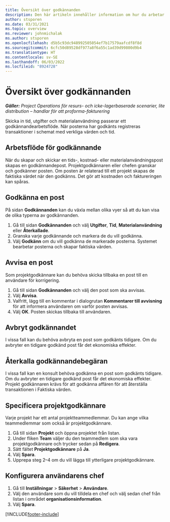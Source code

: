 ```yaml
---
title: Översikt över godkännanden
description: Den här artikeln innehåller information om hur du arbetar med godkännande i Project Operations.
author: stsporen
ms.date: 03/31/2021
ms.topic: overview
ms.reviewer: johnmichalak
ms.author: stsporen
ms.openlocfilehash: d5b5c93dc948992505054ef7b17579aafcdf8f8d
ms.sourcegitcommit: 6cfc50d89528df977a8f6a55c1ad39d99800d9b4
ms.translationtype: HT
ms.contentlocale: sv-SE
ms.lasthandoff: 06/03/2022
ms.locfileid: "8924728"
---
```

# <a name="approvals-overview"></a>Översikt över godkännanden

_**Gäller:** Project Operations för resurs- och icke-lagerbaserade scenarier, lite distribution – handlar för att proforma-fakturering_

Skicka in tid, utgifter och materialanvändning passerar ett godkännandearbetsflöde. När posterna har godkänts registreras transaktioner i schemat med verkliga värden och tid.

## <a name="approvals-workflow"></a>Arbetsflöde för godkännande
När du skapar och skickar en tids-, kostnad- eller materialanvändningspost skapas en godkännandepost. Projektgodkännaren eller chefen granskar och godkänner posten. Om posten är relaterad till ett projekt skapas de faktiska värdet när den godkänns. Det gör att kostnaden och faktureringen kan spåras.

## <a name="approve-an-entry"></a>Godkänna en post
På sidan **Godkännanden** kan du växla mellan olika vyer så att du kan visa de olika typerna av godkännanden.
  
1. Gå till sidan **Godkännanden** och välj **Utgifter**, **Tid**, **Materialanvändning** eller **Återkallade**.
2. Granska varje godkännande och markera de du vill godkänna.
3. Välj **Godkänn** om du vill godkänna de markerade posterna.
Systemet bearbetar posterna och skapar faktiska värden.

## <a name="reject-an-entry"></a>Avvisa en post
Som projektgodkännare kan du behöva skicka tillbaka en post till en användare för korrigering.
  
1. Gå till sidan **Godkännanden** och välj den post som ska avvisas. 
2. Välj **Avvisa**.
3. Valfritt, lägg till en kommentar i dialogrutan **Kommentarer till avvisning** för att informera användaren om varför posten avvisas.
4. Välj **OK**. Posten skickas tillbaka till användaren.
  
## <a name="cancel-approval"></a>Avbryt godkännandet
I vissa fall kan du behöva avbryta en post som godkänts tidigare. Om du avbryter en tidigare godkänd post får det ekonomiska effekter. 

## <a name="approving-recall-requests"></a>Återkalla godkännandebegäran
I vissa fall kan en konsult behöva godkänna en post som godkänts tidigare. Om du avbryter en tidigare godkänd post får det ekonomiska effekter. Projekt godkännaren krävs för att godkänna affären för att återställa transaktionen i Faktiska värden.

## <a name="specify-project-approvers"></a>Specificera projektgodkännare
Varje projekt har ett antal projektteammedlemmar. Du kan ange vilka teammedlemmar som också är projektgodkännare.

1. Gå till sidan **Projekt** och öppna projektet från listan.
2. Under fliken **Team** väljer du den teammedlem som ska vara projektgodkännare och trycker sedan på **Redigera**.
3. Sätt fältet **Projektgodkännare** på **Ja**.
4. Välj **Spara**.
5. Upprepa steg 2–4 om du vill lägga till ytterligare projektgodkännare.

## <a name="configure-the-users-manager"></a>Konfigurera användarens chef

1. Gå till **Inställningar** > **Säkerhet** > **Användare**.
2. Välj den användare som du vill tilldela en chef och välj sedan chef från listan i området **organisationsinformation**. 
3. Välj **Spara**.




[!INCLUDE[footer-include](../includes/footer-banner.md)]

